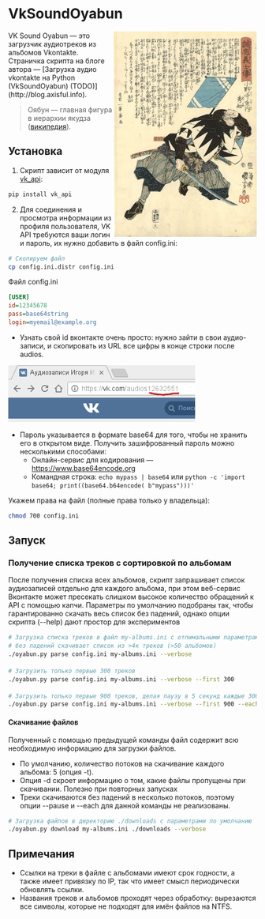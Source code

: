VkSoundOyabun
====
<img style="float: right;" src="./assets/onodera.png">
VK Sound Oyabun — это загрузчик аудиотреков из альбомов Vkontakte. 
Страничка скрипта на блоге автора — [Загрузка аудио vkontakte на Python (VkSoundOyabun) (TODO)](http://blog.axisful.info).

> Оябун — главная фигура в иерархии якудза ([википедия](https://ru.wikipedia.org/wiki/%D0%AF%D0%BA%D1%83%D0%B4%D0%B7%D0%B0)).

<!--![VK Sound Oyabun](./assets/onodera.png)-->

## Установка
1. Скрипт зависит от модуля [vk_api](https://github.com/python273/vk_api):
``` sh
pip install vk_api
```
2. Для соединения и просмотра информации из профиля пользователя, VK API требуются ваши логин и пароль, 
их нужно добавить в файл config.ini:
``` sh
# Скопируем файл
cp config.ini.distr config.ini
```

Файл config.ini
``` ini
[USER]
id=12345678
pass=base64string
login=myemail@example.org
```
* Узнать свой id вконтакте очень просто: нужно зайти в свои аудио-записи, и скопировать из URL все цифры в конце строки после audios.

![VK ID](./assets/vkid.png)

* Пароль указывается в формате base64 для того, чтобы не хранить его в открытом виде.
Получить зашифрованный пароль можно несколькими способами:
    * Онлайн-сервис для кодирования — https://www.base64encode.org
    * Командная строка: 
    ``` echo mypass | base64 ``` или
    ``` python -c 'import base64; print((base64.b64encode( b"mypass")))' ```

Укажем права на файл (полные права только у владельца):
``` sh
chmod 700 config.ini
```

## Запуск
### Получение списка треков с сортировкой по альбомам
После получения списка всех альбомов, скрипт запрашивает список аудиозаписей отдельно для каждого альбома, при этом веб-сервис Вконтакте может пресекать слишком высокое количество обращений к API с помощью капчи. 
Параметры по умолчанию подобраны так, чтобы гарантированно скачать весь список без падений, однако опции скрипта (--help) дают простор для экспериментов
``` sh
# Загрузка списка треков в файл my-albums.ini с отпимальными параметрами, 
# без падений скачивает список из >4к треков (>50 альбомов) 
./oyabun.py parse config.ini my-albums.ini --verbose

# Загрузить только первые 300 треков 
./oyabun.py parse config.ini my-albums.ini --verbose --first 300

# Загрузить только первые 900 треков, делая паузу в 5 секунд каждые 300 треков
./oyabun.py parse config.ini my-albums.ini --verbose --first 900 --each 300 --pause 5

```

#### Скачивание файлов
Полученный с помощью предыдущей команды файл содержит всю необходимую информацию для загрузки файлов.

* По умолчанию, количество потоков на скачивание каждого альбома: 5 (опция -t). 
* Опция -d скроет информацию о том, какие файлы пропущены при скачивании. Полезно при повторных запусках 
* Треки скачиваются без падений в несколько потоков, поэтому опции --pause и --each для данной команды не реализованы. 

``` sh
# Загрузка файлов в директорию ./downloads с параметрами по умолчанию
./oyabun.py download my-albums.ini ./downloads --verbose
```

## Примечания
* Ссылки на треки в файле с альбомами имеют срок годности, а также имеет привязку по IP, так что имеет смысл периодически обновлять ссылки.
* Названия треков и альбомов проходят через обработку: вырезаются все символы, которые не подходят для имён файлов на NTFS.
